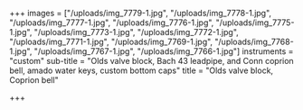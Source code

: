 +++
images = ["/uploads/img_7779-1.jpg", "/uploads/img_7778-1.jpg", "/uploads/img_7777-1.jpg", "/uploads/img_7776-1.jpg", "/uploads/img_7775-1.jpg", "/uploads/img_7773-1.jpg", "/uploads/img_7772-1.jpg", "/uploads/img_7771-1.jpg", "/uploads/img_7769-1.jpg", "/uploads/img_7768-1.jpg", "/uploads/img_7767-1.jpg", "/uploads/img_7766-1.jpg"]
instruments = "custom"
sub-title = "Olds valve block, Bach 43 leadpipe, and Conn coprion bell, amado water keys, custom bottom caps"
title = "Olds valve block, Coprion bell"

+++
